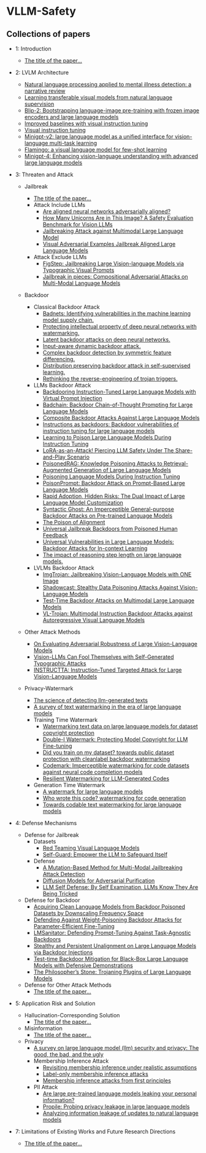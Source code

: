 # VLLM-Safety


## Collections of papers
- 1: Introduction
     - [The title of the paper...](https://arxiv.org/abs/2403.17336)
- 2: LVLM Architecture
     - [Natural language processing applied to mental illness detection: a narrative review](https://www.nature.com/articles/s41746-022-00589-7.)
     - [Learning transferable visual models from natural language supervision](http://proceedings.mlr.press/v139/radford21a)
     - [Blip-2: Bootstrapping language-image pre-training with frozen image encoders and large language models](https://proceedings.mlr.press/v202/li23q.html)
     - [Improved baselines with visual instruction tuning](https://arxiv.org/abs/2310.03744)
     - [Visual instruction tuning](https://proceedings.neurips.cc/paper_files/paper/2023/hash/6dcf277ea32ce3288914faf369fe6de0-Abstract-Conference.html)
     - [Minigpt-v2: large language model as a unified interface for vision-language multi-task learning](https://arxiv.org/abs/2310.09478)
     - [Flamingo: a visual language model for few-shot learning](https://proceedings.neurips.cc/paper_files/paper/2022/hash/960a172bc7fbf0177ccccbb411a7d800-Abstract-Conference.html)
     - [Minigpt-4: Enhancing vision-language understanding with advanced large language models](https://arxiv.org/abs/2304.10592)
- 3: Threaten and Attack
     - Jailbreak
        - [The title of the paper...](https://arxiv.org/abs/2403.17336)
        - Attack Include LLMs
             - [Are aligned neural networks adversarially aligned?](http://arxiv.org/abs/2306.15447)
             - [How Many Unicorns Are in This Image? A Safety Evaluation Benchmark for Vision LLMs](http://arxiv.org/abs/2311.16101)
             - [Jailbreaking Attack against Multimodal Large Language Model](http://arxiv.org/abs/2402.02309)
             - [Visual Adversarial Examples Jailbreak Aligned Large Language Models](http://arxiv.org/abs/2306.13213) 
        - Attack Exclude LLMs
             - [FigStep: Jailbreaking Large Vision-language Models via Typographic Visual Prompts](http://arxiv.org/abs/2311.05608)
             - [Jailbreak in pieces: Compositional Adversarial Attacks on Multi-Modal Language Models](http://arxiv.org/abs/2307.14539) 
    - Backdoor
        - Classical Backdoor Attack
             - [Badnets: Identifying vulnerabilities in the machine learning model supply chain.](https://arxiv.org/abs/1708.06733)
             - [Protecting intellectual property of deep neural networks with watermarking.](https://dl.acm.org/doi/pdf/10.1145/3196494.3196550?casa_token=NFvV7QfCfYwAAAAA:Pt-OhWycRh4T_jvt9nXAIBhDzR57SgqmpKBRSI6VPKshzcGcAKAWSxvFrcmA2XRCvByArKZNdROf)
             - [Latent backdoor attacks on deep neural networks.](https://dl.acm.org/doi/pdf/10.1145/3319535.3354209)
             - [Input-aware dynamic backdoor attack.](https://proceedings.neurips.cc/paper_files/paper/2020/file/234e691320c0ad5b45ee3c96d0d7b8f8-Paper.pdf)
             - [Complex backdoor detection by symmetric feature differencing.](https://openaccess.thecvf.com/content/CVPR2022/papers/Liu_Complex_Backdoor_Detection_by_Symmetric_Feature_Differencing_CVPR_2022_paper.pdf)
             - [Distribution preserving backdoor attack in self-supervised learning.](https://www.computer.org/csdl/proceedings-article/sp/2024/313000a029/1RjEa5rjsHK)
             - [Rethinking the reverse-engineering of trojan triggers.](https://proceedings.neurips.cc/paper_files/paper/2022/file/3f9bf45ea04c98ad7cb857f951f499e2-Paper-Conference.pdf)
        - LLMs Backdoor Attack  
             - [Backdooring Instruction-Tuned Large Language Models with Virtual Prompt Injection](https://openreview.net/pdf?id=A3y6CdiUP5)
             - [Badchain: Backdoor Chain-of-Thought Prompting for Large Language Models](https://arxiv.org/pdf/2401.12242.pdf)
             - [Composite Backdoor Attacks Against Large Language Models](https://arxiv.org/pdf/2310.07676.pdf)
             - [Instructions as backdoors: Backdoor vulnerabilities of instruction tuning for large language models](https://arxiv.org/abs/2403.17336)
             - [Learning to Poison Large Language Models During Instruction Tuning](https://arxiv.org/pdf/2402.13459.pdf)
             - [LoRA-as-an-Attack! Piercing LLM Safety Under The Share-and-Play Scenario](https://openreview.net/pdf?id=EV46z1RKhz3)
             - [PoisonedRAG: Knowledge Poisoning Attacks to Retrieval-Augmented Generation of Large Language Models](https://arxiv.org/pdf/2402.07867.pdf)
             - [Poisoning Language Models During Instruction Tuning](https://proceedings.mlr.press/v202/wan23b/wan23b.pdf)
             - [PoisonPrompt: Backdoor Attack on Prompt-Based Large Language Models](https://arxiv.org/html/2310.12439v2)
             - [Rapid Adoption, Hidden Risks: The Dual Impact of Large Language Model Customization](https://arxiv.org/pdf/2402.09179.pdf)
             - [Syntactic Ghost: An Imperceptible General-purpose Backdoor Attacks on Pre-trained Language Models](https://arxiv.org/pdf/2402.18945.pdf)
             - [The Poison of Alignment](https://arxiv.org/pdf/2308.13449.pdf)
             - [Universal Jailbreak Backdoors from Poisoned Human Feedback](https://arxiv.org/pdf/2311.14455.pdf)
             - [Universal Vulnerabilities in Large Language Models: Backdoor Attacks for In-context Learning](https://www.researchgate.net/profile/Shuai-Zhao-68/publication/377810700_Universal_Vulnerabilities_in_Large_Language_Models_Backdoor_Attacks_for_In-context_Learning/links/65cf68ae476dd15fb33c7a65/Universal-Vulnerabilities-in-Large-Language-Models-Backdoor-Attacks-for-In-context-Learning.pdf)
             - [The impact of reasoning step length on large language models.](https://arxiv.org/pdf/2401.04925.pdf)
         - LVLMs Backdoor Attack
             - [ImgTrojan: Jailbreaking Vision-Language Models with ONE Image](https://arxiv.org/pdf/2403.02910.pdf)
             - [Shadowcast: Stealthy Data Poisoning Attacks Against Vision-Language Models](https://arxiv.org/pdf/2402.06659.pdf)
             - [Test-Time Backdoor Attacks on Multimodal Large Language Models](https://arxiv.org/pdf/2402.08577.pdf)
             - [VL-Trojan: Multimodal Instruction Backdoor Attacks against Autoregressive Visual Language Models
](https://arxiv.org/pdf/2402.13851.pdf)


     - Other Attack Methods
        - [On Evaluating Adversarial Robustness of Large Vision-Language Models](https://arxiv.org/abs/2305.16934.pdf)
        - [Vision-LLMs Can Fool Themselves with Self-Generated Typographic Attacks](https://arxiv.org/pdf/2402.00626.pdf)
        - [INSTRUCTTA: Instruction-Tuned Targeted Attack for Large Vision-Language Models](https://arxiv.org/pdf/2312.01886.pdf)

     - Privacy-Watermark
        - [The science of detecting llm-generated texts](https://arxiv.org/abs/2303.07205)
        - [A survey of text watermarking in the era of large language models](https://arxiv.org/abs/2312.07913)
        - Training Time Watermark
          - [Watermarking text data on large language models for dataset copyright protection](https://arxiv.org/abs/2305.13257)
          - [Double-I Watermark: Protecting Model Copyright for LLM Fine-tuning](https://arxiv.org/abs/2402.14883)
          - [Did you train on my dataset? towards public dataset protection with cleanlabel backdoor watermarking](https://dl.acm.org/doi/abs/10.1145/3606274.3606279?casa_token=XpqF5nSd3KoAAAAA:kaqTQCvLdNFENQCzJ5JClUC1KMM7e-u9ypJ2zNJajucpuTdyXHxNTecaD098g_i6z4NBqYV8LqHYWg4)
          - [Codemark: Imperceptible watermarking for code datasets against neural code completion models](https://dl.acm.org/doi/abs/10.1145/3611643.3616297?casa_token=BRChaVDBIWAAAAAA:0ab9SSFcxWkel3nS0IJ6GlN2jLstk65GV8nzk-yHW5RyKY3wF2V9hQAURB_Plm51LhlePlYDeTQGacs)
          - [Resilient Watermarking for LLM-Generated Codes](https://arxiv.org/abs/2402.07518)
        - Generation Time Watermark
          - [A watermark for large language models](https://proceedings.mlr.press/v202/kirchenbauer23a.html)
          - [Who wrote this code? watermarking for code generation](https://arxiv.org/abs/2305.15060)
          - [Towards codable text watermarking for large language models](https://arxiv.org/abs/2307.15992)
          
          
          
        
- 4: Defense Mechanisms
     - Defense for Jailbreak
       - Datasets
            - [Red Teaming Visual Language Models](http://arxiv.org/abs/2401.12915)
            - [Self-Guard: Empower the LLM to Safeguard Itself](http://arxiv.org/abs/2310.15851)
       - Defense
            - [A Mutation-Based Method for Multi-Modal Jailbreaking Attack Detection](http://arxiv.org/abs/2312.10766)
            - [Diffusion Models for Adversarial Purification](http://arxiv.org/abs/2205.07460)
            - [LLM Self Defense: By Self Examination, LLMs Know They Are Being Tricked](http://arxiv.org/abs/2308.07308)
     - Defense for Backdoor
       - [Acquiring Clean Language Models from Backdoor Poisoned Datasets by Downscaling Frequency Space](https://arxiv.org/pdf/2402.12026.pdf)
       - [Defending Against Weight-Poisoning Backdoor Attacks for Parameter-Efficient Fine-Tuning](https://arxiv.org/pdf/2402.12168.pdf)
       - [LMSanitator: Defending Prompt-Tuning Against Task-Agnostic Backdoors](https://arxiv.org/pdf/2308.13904.pdf)
       - [Stealthy and Persistent Unalignment on Large Language Models via Backdoor Injections](https://arxiv.org/pdf/2312.00027.pdf)
       - [Test-time Backdoor Mitigation for Black-Box Large Language Models with Defensive Demonstrations](https://arxiv.org/pdf/2311.09763.pdf)
       - [The Philosopher’s Stone: Trojaning Plugins of Large Language Models](https://arxiv.org/abs/2312.00374)
     - Defense for Other Attack Methods
       - [The title of the paper...](https://arxiv.org/abs/2403.17336)
- 5: Application Risk and Solution
     - Hallucination-Corresponding Solution
       - [The title of the paper...](https://arxiv.org/abs/2403.17336)
     - Misinformation
       - [The title of the paper...](https://arxiv.org/abs/2403.17336)
     - Privacy
       - [A survey on large language model (llm) security and privacy: The good, the bad, and the ugly](https://www.sciencedirect.com/science/article/pii/S266729522400014X)
       -  Membership Inference Attack
          - [Revisiting membership inference under realistic assumptions](https://arxiv.org/abs/2005.10881)
          - [Label-only membership inference attacks](https://proceedings.mlr.press/v139/choquette-choo21a.html)
          - [Membership inference attacks from first principles](https://ieeexplore.ieee.org/abstract/document/9833649)
       - PII Attack
         - [Are large pre-trained language models leaking your personal information?](https://arxiv.org/abs/2205.12628)
         - [Propile: Probing privacy leakage in large language models](https://proceedings.neurips.cc/paper_files/paper/2023/hash/420678bb4c8251ab30e765bc27c3b047-Abstract-Conference.html)
         - [Analyzing information leakage of updates to natural language models](https://dl.acm.org/doi/abs/10.1145/3372297.3417880?casa_token=Q707t7Q5ji0AAAAA:QV3IjXpYsBdoKowpoy7sEQ1C1vClzTn33EHHwaB0ZefMMgdWu1B327asJnDNDdoUtrkiPcz-HDno9qU)
         

- 7: Limitations of Existing Works and Future Research Directions
    - [The title of the paper...](https://arxiv.org/abs/2403.17336)
       
